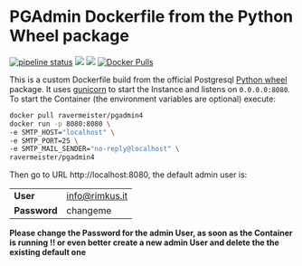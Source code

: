 # PGAdmin Dockerfile from the Python Wheel package
[![pipeline status](https://gitlab.com/ravermeister/pgadmin4-docker/badges/master/pipeline.svg)](https://gitlab.com/ravermeister/pgadmin4-docker/commits/master) [![](https://images.microbadger.com/badges/version/ravermeister/pgadmin4.svg)](https://microbadger.com/images/ravermeister/pgadmin4 "Get your own version badge on microbadger.com") [![](https://images.microbadger.com/badges/image/ravermeister/pgadmin4.svg)](https://microbadger.com/images/ravermeister/pgadmin4 "Get your own image badge on microbadger.com") [![Docker Pulls](https://img.shields.io/docker/pulls/ravermeister/pgadmin4.svg)](https://hub.docker.com/r/ravermeister/pgadmin4/)

This is a custom Dockerfile build from the official Postgresql [Python wheel](https://www.pgadmin.org/download/pgadmin-4-python/) package.
It uses [gunicorn](https://gunicorn.org/) to start the Instance and listens on `0.0.0.0:8080`. To start the Container
(the environment variables are optional) execute:
```bash
docker pull ravermeister/pgadmin4
docker run -p 8080:8080 \
-e SMTP_HOST="localhost" \
-e SMTP_PORT=25 \
-e SMTP_MAIL_SENDER="no-reply@localhost" \
ravermeister/pgadmin4
```
Then go to URL http://localhost:8080, the default admin user is:

|   |   |
|---|---|
| __User__  | info@rimkus.it  |
| __Password__  | changeme  |

__Please change the Password for the admin User, as soon as the Container is running !! 
or even better create a new admin User and delete the the existing default one__
